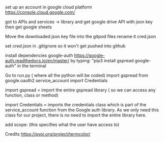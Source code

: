 set up an account in google cloud platform
https://console.cloud.google.com/

got to APIs and services -> library and get google drive API with json key
then get google sheets

Move the downloaded json key file into the gitpod files
rename it cred.json

set cred.json in .gitignore so it won't get pushed into github

install dependencies google-auth
https://google-auth.readthedocs.io/en/master/
by typing: "pip3 install gspread google-auth" in the terminal

Go to run.py ( where all the python will be coded)
import gspread from google.oauth2.service_account import Credentials

import gspread = import the entire gspread library ( so we can access any function, class or method)

import Credentials = imports the credentials class which is part of the service_account  function from the Google auth library. As we only need this class for our project, there is no need to import the entire library here.

add scope: (this specifies what the user have access to)


Credits
https://pypi.org/project/termcolor/

